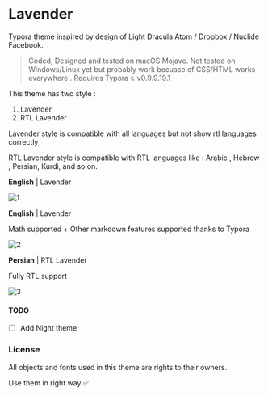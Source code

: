 # Lavender



Typora theme inspired by design of Light Dracula Atom / Dropbox / Nuclide Facebook.

> Coded, Designed and tested on macOS Mojave. Not tested on Windows/Linux yet but probably work becuase of CSS/HTML works everywhere . 
> Requires Typora ≥ v0.9.9.19.1

This theme has two style :

1. Lavender
2. RTL Lavender

Lavender style is compatible with all languages but not show rtl languages correctly

RTL Lavender style is compatible with RTL languages like : Arabic , Hebrew , Persian, Kurdi, and so on.



**English** | Lavender

![1](http://theme.typora.io/media/theme/lavender/1.png)

**English** | Lavender

Math supported + Other markdown features supported thanks to Typora

![2](http://theme.typora.io/media/theme/lavender/2.png)

**Persian** | RTL Lavender

Fully RTL support

![3](http://theme.typora.io/media/theme/lavender/3.png)



#### TODO

- [ ] Add Night theme 

### License

All objects and fonts used in this theme are rights to their owners.

Use them in right way ✅
